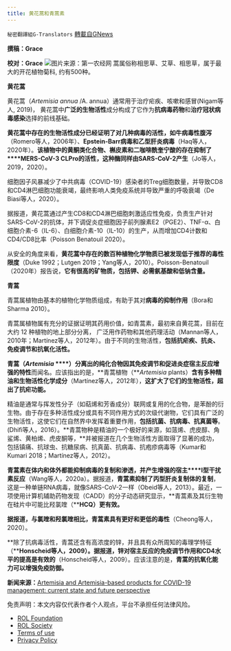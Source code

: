 ```yaml
---
title: 黄花蒿和青蒿素
---
```

`秘密翻譯組G-Translators` [轉載自GNews](https://gnews.org/zh-hans/1776591/)

**撰稿：Grace**

**校对：Grace**
![](https://assets.gnews.org/wp-content/uploads/2021/12/Screen-Shot-2021-12-21-at-12.58.07-AM.jpeg)图片来源：第一农经网
蒿属俗称相思草、艾草、相思草，属于最大的开花植物菊科, 约有500种。

**黄花蒿**

黄花蒿（*Artemisia annua* /A. annua）通常用于治疗疟疾、咳嗽和感冒(Nigam等人, 2019)， 黄花蒿中**广泛的生物活性**成分构成了它作为**抗病毒药物**和**治疗冠状病毒感染**选择的前线基础。

**黄花蒿中存在的生物活性成分已经证明了对几种病毒的活性，如牛病毒性腹泻**（Romero等人，2006年）、**Epstein-Barr病毒和乙型肝炎病毒**（Haq等人，2020年）。**该植物中的黄酮类化合物、槲皮素和二咖啡酰奎宁酸的存在抑制了****MERS-CoV-3 CLPro的活性，这种酶同样由SARS-CoV-2产生**（Jo等人，2019，2020）。

细胞因子风暴减少了中共病毒（COVID-19）感染者的Treg细胞数量，并导致CD8和CD4淋巴细胞功能衰竭，最终影响人类免疫系统并导致严重的呼吸衰竭（De Biasi等人，2020）。

据报道，黄花蒿通过产生CD8和CD4淋巴细胞刺激适应性免疫，负责生产针对SARS-CoV-2的抗体，并下调促炎症细胞因子前列腺素E2（PGE2）、TNF-α、白细胞介素-6（IL-6）、白细胞介素-10（IL-10）的生产，从而增加CD4计数和CD4/CD8比率（Poisson Benatouil 2020）。

从安全的角度来看，**黄花蒿中存在的数百种植物化学物质已被发现低于推荐的毒性限度**（Duke 1992；Lutgen 2019；Yang等人，2010）。Poisson-Benatouil（2020年）报告说，**它有很高的矿物质，包括钾、必需氨基酸和低钠含量。**

**青蒿**

青蒿属植物由基本的植物化学物质组成，有助于其对**病毒的抑制作用**（Bora和Sharma 2010）。

青蒿属植物属有充分的证据证明其药用价值，如青蒿素，最初来自黄花蒿，目前在大约 12 种植物的地上部分分离， 广泛用作药物和其他药理活动（Mannan等人，2010年；Martínez等人，2012年）。由于不同的生物活性，**包括抗疟疾、抗炎、免疫调节和抗氧化活性。**

**青蒿（*****Artemisia***** ****）**分离出的纯化合物因**其免疫调节和促进炎症宿主反应增强的特性**而闻名。应该指出的是，**青蒿植物（***Artemisia* plants）**含有多种精油和生物活性化学成分**（Martínez等人，2012年），**这扩大了它们的生物活性，超出了抗疟功能。**

精油是通常与挥发性分子（如萜烯和芳香成分）联网或复用的化合物，是苯酚的衍生物。由于存在多种活性成分或具有不同作用方式的次级代谢物，它们具有广泛的生物活性，这使它们在自然界中发挥着重要作用，**包括抗菌、抗病毒、抗真菌等**。(Dhifi等人，2016）。**青蒿物种是精油的一个极好的来源，如蒎烯、虎皮醇、角鲨烯、黄柏烯、虎皮酮等，**并被报道在几个生物活性方面取得了显著的成功，包括镇痛、抗球虫、抗糖尿病、抗真菌、抗病毒、抗疱疹病毒等（Kumar和Kumari 2018；Martínez等人，2012）。

**青蒿素在体内和体外都能抑制病毒的复制和渗透，并产生增强的宿主****I型干扰素反应**（Wang等人，2020a）。据报道，**青蒿素抑制了丙型肝炎复制体的复制**，这是一种单链RNA病毒，就像SARS-CoV-2一样（Obeid等人，2013）。最近，一项使用计算机辅助药物发现（CADD）的分子动态研究显示，**青蒿素及其衍生物在硅片中可能比羟氯喹（****HCQ）更有效。**

**据报道，与氯喹和羟氯喹相比，青蒿素具有更好和更低的毒性**（Cheong等人，2020）。

**除了抗病毒活性，青蒿还含有高浓度的锌，并且具有众所周知的毒理学特征（****Honscheid等人，2009）。据报道，锌对宿主反应的免疫调节作用和CD4水平的提高是有效的**（Honscheid等人，2009）。应该注意的是，**青蒿的抗氧化能力可以增强免疫防御。**

**新闻来源：**[Artemisia and Artemisia-based products for COVID-19 management: current state and future perspective](https://www.ncbi.nlm.nih.gov/pmc/articles/PMC8098784/)

 

免责声明：本文内容仅代表作者个人观点，平台不承担任何法律风险。

- [ROL Foundation](https://rolfoundation.org/)
- [ROL Society](https://rolsociety.org/)
- [Terms of use](https://gnews.org/terms-of-use-3/)
- [Privacy Policy](https://gnews.org/privacy-policy/)
